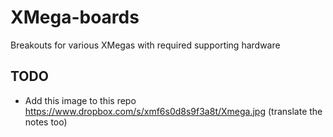 XMega-boards
============

Breakouts for various XMegas with required supporting hardware

## TODO

  * Add this image to this repo https://www.dropbox.com/s/xmf6s0d8s9f3a8t/Xmega.jpg (translate the notes too)
